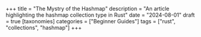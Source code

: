 +++
title = "The Mystry of the Hashmap"
description = "An article highlighting the hashmap collection type in Rust"
date = "2024-08-01"
draft = true
[taxonomies]
categories = ["Beginner Guides"]
tags = ["rust", "collections", "hashmap"]
+++
